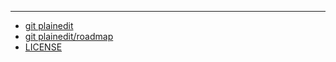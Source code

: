 
---

+ [git plainedit](https://github.com/plainedit)
+ [git plainedit/roadmap](https://github.com/plainedit/roadmap)
+ [LICENSE](LICENSE)
